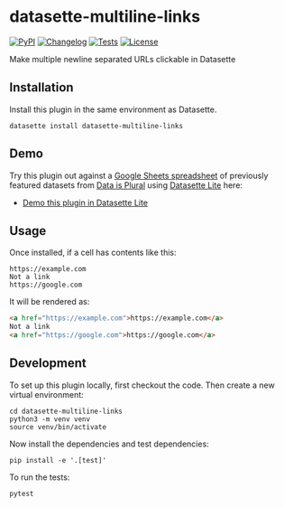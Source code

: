 # datasette-multiline-links

[![PyPI](https://img.shields.io/pypi/v/datasette-multiline-links.svg)](https://pypi.org/project/datasette-multiline-links/)
[![Changelog](https://img.shields.io/github/v/release/simonw/datasette-multiline-links?include_prereleases&label=changelog)](https://github.com/simonw/datasette-multiline-links/releases)
[![Tests](https://github.com/simonw/datasette-multiline-links/workflows/Test/badge.svg)](https://github.com/simonw/datasette-multiline-links/actions?query=workflow%3ATest)
[![License](https://img.shields.io/badge/license-Apache%202.0-blue.svg)](https://github.com/simonw/datasette-multiline-links/blob/main/LICENSE)

Make multiple newline separated URLs clickable in Datasette

## Installation

Install this plugin in the same environment as Datasette.

    datasette install datasette-multiline-links

## Demo

Try this plugin out against a [Google Sheets spreadsheet](https://docs.google.com/spreadsheets/d/1wZhPLMCHKJvwOkP4juclhjFgqIY8fQFMemwKL2c64vk) of previously featured datasets from [Data is Plural](https://www.data-is-plural.com/) using [Datasette Lite](https://lite.datasette.io/) here:

* <a href="https://lite.datasette.io/?install=datasette-multiline-links&csv=https://docs.google.com/spreadsheets/d/1wZhPLMCHKJvwOkP4juclhjFgqIY8fQFMemwKL2c64vk/export?format=csv#/data?sql=select+edition%2C+headline%2C+text%2C+links%2C+hattips+from+export+where%0Atext+like+'%25'+||+%3Aq+||+'%25'+or+headline+like+'%25'+||+%3Aq+||+'%25'+order+by+edition+desc&q=loans">Demo this plugin in Datasette Lite</a>

## Usage

Once installed, if a cell has contents like this:
```
https://example.com
Not a link
https://google.com
```
It will be rendered as:
```html
<a href="https://example.com">https://example.com</a>
Not a link
<a href="https://google.com">https://google.com</a>
```
## Development

To set up this plugin locally, first checkout the code. Then create a new virtual environment:

    cd datasette-multiline-links
    python3 -m venv venv
    source venv/bin/activate

Now install the dependencies and test dependencies:

    pip install -e '.[test]'

To run the tests:

    pytest
